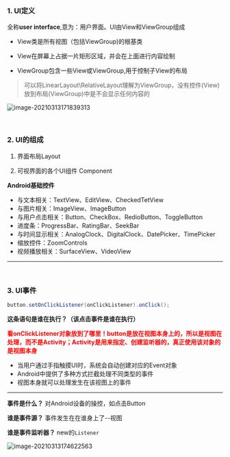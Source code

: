 ### 1. UI定义

全称**user interface**,意为：用户界面。UI由View和ViewGroup组成

- View类是所有视图（包括ViewGroup)的根基类

- View在屏幕上占据一片矩形区域，并会在上面进行内容绘制

- ViewGroup包含一些View或ViewGroup,用于控制子View的布局

> 可以将LinearLayout\RelativeLayout理解为ViewGroup，没有控件(View)放到布局(ViewGroup)中是不会显示任何内容的

![image-20210313171839313](https://iqqcode-blog.oss-cn-beijing.aliyuncs.com/img-2021-befo/20210313171839.png)

<br>

### 2. UI的组成

1. 界面布局Layout

2. 可视界面的各个UI组件 Component

**Android基础控件**

- 与文本相关：TextView、EditView、CheckedTetView
- 与图片相关：ImageView、ImageButton
- 与用户点击相关：Button、CheckBox、RedioButton、ToggleButton
- 进度条：ProgressBar、RatingBar、SeekBar
- 与时间显示相关：AnalogClock、DigitalClock、DatePicker、TimePicker
- 缩放控件：ZoomControls
- 视频播放相关：SurfaceView、VideoView

------------

<br>

### 3. UI事件

```java
button.setOnClickListener(onClickListener).onClick();
```

**这条语句是谁在执行？（该点击事件是谁在执行）**

<font color = red>**看onClickListener对象放到了哪里！button是放在视图本身上的，所以是视图在处理，而不是Activity；Activity是用来指定、创建监听器的，真正使用该对象的是视图本身**</font>

- 当用户通过手指触摸UI时，系统会自动创建对应的Event对象
- Android中提供了多种方式拦截处理不同类型的事件
- 视图本身就可以处理发生在该视图上的事件

-------------

**事件是什么？** 对Android设备的操控，如点击Button

**谁是事件源？** 事件发生在在谁身上了--视图

**谁是事件监听器？** new的`Listener`

![image-20210313174622563](https://iqqcode-blog.oss-cn-beijing.aliyuncs.com/img-2021-befo/20210313174622.png)